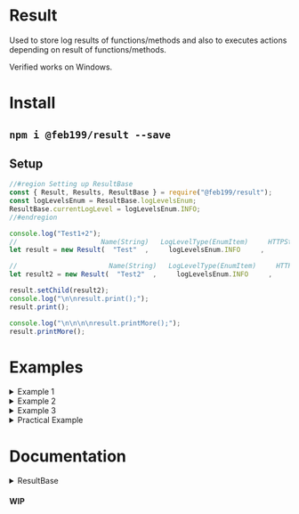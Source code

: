 # Result
Used to store log results of functions/methods and also to executes actions depending on result of functions/methods.

Verified works on Windows.

# Install
## `npm i @feb199/result --save`

## Setup
```js
//#region Setting up ResultBase
const { Result, Results, ResultBase } = require("@feb199/result");
const logLevelsEnum = ResultBase.logLevelsEnum;
ResultBase.currentLogLevel = logLevelsEnum.INFO;
//#endregion

console.log("Test1+2");
//                     Name(String)   LogLevelType(EnumItem)     HTTPStatusCode(Number)   action(Number)         Message(String)          value(Any)
let result = new Result(  "Test"  ,     logLevelsEnum.INFO     ,           200           ,       1       , "Test completed successfully", [0, 1, 7, 3]);

//                       Name(String)   LogLevelType(EnumItem)     HTTPStatusCode(Number)   action(Number)         Message(String)
let result2 = new Result(  "Test2"  ,     logLevelsEnum.INFO     ,           400           ,       0       , "Test2 failed: user error");

result.setChild(result2);
console.log("\n\nresult.print();");
result.print();

console.log("\n\n\n\nresult.printMore();");
result.printMore();
```

# Examples

<details><summary>Example 1</summary>

```js
console.log("\n\n\n\n\nTest3+4");


let result4 = new Result("Test4", logLevelsEnum.INFO, 200, 1, "Test4 completed successfully", [0, 1, 7, 3]);

result4.setParent(new Result("Test3", logLevelsEnum.INFO, 400, 0, "Test3 failed: user error"));

console.log("\n\nresult4.print();");
result4.print();

console.log("\n\n\n\nresult4.printMore();");
result4.printMore();

console.log("\n\n\n\nresult4.printMore(2);");
result4.printMore(2);
```
</details>

<details><summary>Example 2</summary>

```js
console.log("\n\n\n\n\nTest5+6+7+8");


let result5 = new Result("Test5", logLevelsEnum.INFO, 204, 1, "Test5 completed successfully")

result5.setChild(new Results("Test6", 200, 1, [
    new Result("Test7", logLevelsEnum.INFO, 400, 0, "Test7 failed: user error"),
    new Result("Test8", logLevelsEnum.INFO, 200, 1, "Test7 completed successfully", "Returned Text")
]));

console.log("\n\nresult5.print();");
result5.print();

console.log("\n\n\n\nresult5.printMore();");
result5.printMore();
```
</details>

<details><summary>Example 3</summary>

```js
console.log("\n\n\n\n\nTest9+10+testFunct*3");


function testFunct(testVar = null) {
    if(testVar === false) return new Result("Test10: testFunct", logLevelsEnum.WARN, 503, 0, "testVar is false");
    if(testVar === null) return new Result("Test10: testFunct", logLevelsEnum.WARN, 500, 0, "testVar is set to an incorrect value");
    return new Result("Test10: testFunct", logLevelsEnum.WARN, 200, 1, "testVar is set to a correct value");
}

let result9 = new Result("Test9", logLevelsEnum.INFO, 204, 1, "Test5 completed successfully")

let testFunctResults = [
    testFunct(),
    testFunct(false)
]
testFunctResults.push(testFunct(true));
result9.setChild(new Results("Test10", 204, 1, testFunctResults));


console.log("\n\nresult9.print();");
result9.print();

console.log("\n\n\n\nresult9.printMore();");
result9.printMore();
```
</details>

<details><summary>Practical Example</summary>

```js
console.log("\n\n\n\n\nPractical Example:");

var numOfDice = 2;
var total = null;

function setTotalVar(inputTotal) {
    inputTotal = Number(inputTotal);
    if(isNaN(inputTotal)) return new Result("Main: setTotal", logLevelsEnum.INFO, 400, 0, "Need a number");
    if(inputTotal < numOfDice || inputTotal > numOfDice * 6) return new Result("Main: setTotal", logLevelsEnum.INFO, 400, 0, "Cannot set less than numOfDice or set higher than possible (numOfDice * 6)");
    total = inputTotal;
    return new Result("Main: setTotal", logLevelsEnum.DEBUG, 204, 1, `Set 'total' to ${inputTotal}`);
}

function totalVarCallback(totalInput) {
    let result;
    result = setTotalVar(totalInput);

    if(result.action) {
        return result.setParent(new Result("Main - total - totalCallback", logLevelsEnum.DEBUG, 204, 1, "Main totalCallback success"));
    } else {
        return result.setParent(new Result("Main - total - totalCallback", logLevelsEnum.INFO, 400, 0, "Main totalCallback failed - believed to be client error"));
    }
}

let resultMain = new Result("Main", logLevelsEnum.INFO, 204, 1, "Main executed successfully");
resultMain.setChild(totalVarCallback(5));

ResultBase.currentLogLevel = logLevelsEnum.INFO;
console.log("\n\n\nResultBase.currentLogLevel = logLevelsEnum.INFO;\nresultMain.printMore();");
resultMain.printMore();

ResultBase.currentLogLevel = logLevelsEnum.TRACE;
console.log("\n\n\nResultBase.currentLogLevel = logLevelsEnum.TRACE;\nresultMain.printMore();");
resultMain.printMore();
```
</details>

# Documentation

<details><summary>ResultBase</summary>

## `.name, .type, .code, .action` Variable

`.name` (Variable) Name of `this`
Type `String`

`.type` (Variable) Type of `this`
Type `EnumItem`

`.code` (Variable) Code of `this`
Type `Number`

`.action` (Variable) Action of `this`
Type `Number`
<br><br><br>

## `.currentLogLevel, .logLevelsEnum` Static Variable

`(ResultBase)` = `ResultBase` or `Result` or `Results

`(ResultBase).currentLogLevel` (Static Variable) currentLogLevel of `ResultBase`
Type `EnumItem`

`(ResultBase).logLevelsEnum` (Static Variable) logLevelsEnum of `ResultBase`
Type `Enum`
<br><br><br>

## `isResult()` Method

Checks if provided result in an instance of ResultBase, dosent check if(type <= currentLogLevel)
`isResult(result)` (Method)
Param `result` = `ResultBase`
Returns `Boolean`
<br><br><br>

## `.child, setChild(), clearChild()` (Getter, Method, Method)

`.child` (Getter) Gets child of this result, dosent check if(type <= currentLogLevel)
Returns `ResultBase`

`.setChild(result, skipParentAssign?)` (Method) Sets child of `this` to param `result`, dosent check if(type <= currentLogLevel)
Param `result` = `ResultBase`
Param `skipParentAssign` = `Boolean?`
Returns `ResultBase`

`.clearChild(childAllreadyCleared?)` (Method) Clears child of `this`, dosent check if(type <= currentLogLevel)
Param `childAllreadyCleared` = `Boolean?`
Returns `Boolean`
<br><br><br>

## `.parent, setParent(), clearParent()` (Getter, Method, Method)

`.parent` (Getter) Gets parent of this result, dosent check if(type <= currentLogLevel)
Returns `ResultBase`

`.setParent(result, skipChildAssign?)` (Method) Sets parent of `this` to param `result`, dosent check if(type <= currentLogLevel)
Param `result` = `ResultBase`
Param `skipChildAssign` = `Boolean?`
Returns `ResultBase`

`.clearParent(parentAllreadyCleared?)` (Method) Clears parent of `this`, dosent check if(type <= currentLogLevel)
Param `parentAllreadyCleared` = `Boolean?`
Returns `Boolean`
<br><br><br>

## `.firstParent, .lastChild` Getter

Gets first parent of this result's whole chain, dosent check if(type <= currentLogLevel)
`.firstParent` (Getter)
Returns `ResultBase`

Gets last child of this result's whole chain, dosent check if(type <= currentLogLevel)
`.lastChild` (Getter)
Returns `ResultBase`
<br><br><br>

## `.getAll()` Method

Gets a custom amount of results(type <= currentLogLevel)
`.getAll(mode?, toIndex?, collapseMultiResults?, flattenMultiResults?)` (Method)
Param `mode` = `Number?` - `0` = Get all from first parent to last child, `1` = Progress from last child to first parent.
Param `toIndex` = `Number?`
Param `collapseMultiResults` = `Boolean?`
Param `flattenMultiResults` = `Boolean?`
Returns `ResultBase`
<br><br><br>

## `.print(), .printMore()` Method

Prints this properties, dosent check if(type <= currentLogLevel)
`.print(onlyName?)` (Method)
Param `onlyName` = `String?`
Returns `Boolean`

Print all results(type <= currentLogLevel)
`.printMore(mode?, numToProgress?, collapseMultiResults?)` (Method)
Param `mode` = `Number?` - `0` = Progress from current to last child, `1` = Progress from current to first parent, `2` = Progress from first parent to last child, `3` = Progress from last child to first parent.
Param `numToProgress` = `Number?`
Param `collapseMultiResults` = `Boolean?`
Returns `Boolean`
<br><br><br>

## `.belowCurrentLogLevel()` Method

Checks whether or not (this.type is <= ResultBase.currentLogLevel)
`.belowCurrentLogLevel()` (Method)
Returns `Boolean`
<br><br><br>

## `.localEventHandler, .globalEventHandler` ((Setter, Getter), (Setter, Getter))

Get the eventEmmitter that handles events. (Emits: print(String), clear()), localEventHandler overrides static globalEventHandler.<br>
`.localEventHandler()` (Getter)
Returns `EventEmitter?`

Set the eventEmmitter that handles events. (Emits: print(String), clear()), localEventHandler overrides static globalEventHandler.<br>
`.localEventHandler(EventHandler)` (Setter)
Param `EventHandler` = `EventEmitter`
Returns `Boolean`

<br>

Get the eventEmmitter that handles events. (Emits: print(String), clear()).
`.globalEventHandler()` (Getter)
Returns `EventEmitter?`

Set the eventEmmitter that handles events. (Emits: print(String), clear()).
`.globalEventHandler(EventHandler)` (Setter)
Param `EventHandler` = `EventEmitter`
Returns `Boolean`
</details>


#### WIP